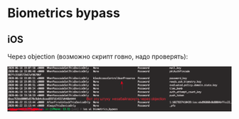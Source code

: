# Biometrics bypass

## iOS

Через objection \(возможно скрипт говно, надо проверять\):

![](../../.gitbook/assets/izobrazhenie%20%2825%29.png)

